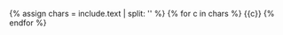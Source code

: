 {% assign chars = include.text | split: '' %}
{% for c in chars %}
  <span style="
  color: rgb(
  {% include random.md min=0 max=200 %}, 
  {% include random.md min=0 max=200 %}, 
  {% include random.md min=0 max=200 %})">
  {{c}}
  </span>
{% endfor %}
